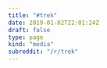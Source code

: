 ```yaml
---
title: "#trek"
date: 2019-01-02T22:01:24Z
draft: false
type: page
kind: "media"
subreddit: "/r/trek"
---
```

